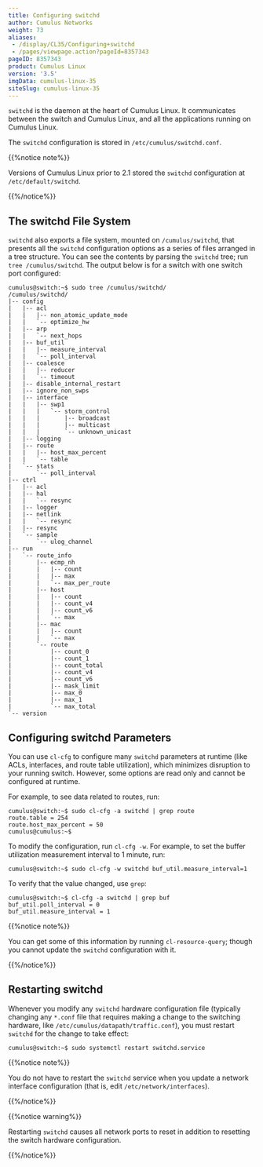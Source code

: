 ```yaml
---
title: Configuring switchd
author: Cumulus Networks
weight: 73
aliases:
 - /display/CL35/Configuring+switchd
 - /pages/viewpage.action?pageId=8357343
pageID: 8357343
product: Cumulus Linux
version: '3.5'
imgData: cumulus-linux-35
siteSlug: cumulus-linux-35
---
```

`switchd` is the daemon at the heart of Cumulus Linux. It communicates
between the switch and Cumulus Linux, and all the applications running
on Cumulus Linux.

The `switchd` configuration is stored in `/etc/cumulus/switchd.conf`.

{{%notice note%}}

Versions of Cumulus Linux prior to 2.1 stored the `switchd`
configuration at `/etc/default/switchd`.

{{%/notice%}}

## <span>The switchd File System</span>

`switchd` also exports a file system, mounted on `/cumulus/switchd`,
that presents all the `switchd` configuration options as a series of
files arranged in a tree structure. You can see the contents by parsing
the `switchd` tree; run `tree /cumulus/switchd`. The output below is for
a switch with one switch port configured:

    cumulus@switch:~$ sudo tree /cumulus/switchd/
    /cumulus/switchd/
    |-- config
    |   |-- acl
    |   |   |-- non_atomic_update_mode
    |   |   `-- optimize_hw
    |   |-- arp
    |   |   `-- next_hops
    |   |-- buf_util
    |   |   |-- measure_interval
    |   |   `-- poll_interval
    |   |-- coalesce
    |   |   |-- reducer
    |   |   `-- timeout
    |   |-- disable_internal_restart
    |   |-- ignore_non_swps
    |   |-- interface
    |   |   |-- swp1
    |   |   |   `-- storm_control
    |   |   |       |-- broadcast
    |   |   |       |-- multicast
    |   |   |       `-- unknown_unicast
    |   |-- logging
    |   |-- route
    |   |   |-- host_max_percent
    |   |   `-- table
    |   `-- stats
    |       `-- poll_interval
    |-- ctrl
    |   |-- acl
    |   |-- hal
    |   |   `-- resync
    |   |-- logger
    |   |-- netlink
    |   |   `-- resync
    |   |-- resync
    |   `-- sample
    |       `-- ulog_channel
    |-- run
    |   `-- route_info
    |       |-- ecmp_nh
    |       |   |-- count
    |       |   |-- max
    |       |   `-- max_per_route
    |       |-- host
    |       |   |-- count
    |       |   |-- count_v4
    |       |   |-- count_v6
    |       |   `-- max
    |       |-- mac
    |       |   |-- count
    |       |   `-- max
    |       `-- route
    |           |-- count_0
    |           |-- count_1
    |           |-- count_total
    |           |-- count_v4
    |           |-- count_v6
    |           |-- mask_limit
    |           |-- max_0
    |           |-- max_1
    |           `-- max_total
    `-- version

## <span>Configuring switchd Parameters</span>

You can use `cl-cfg` to configure many `switchd` parameters at runtime
(like ACLs, interfaces, and route table utilization), which minimizes
disruption to your running switch. However, some options are read only
and cannot be configured at runtime.

For example, to see data related to routes, run:

    cumulus@switch:~$ sudo cl-cfg -a switchd | grep route
    route.table = 254
    route.host_max_percent = 50
    cumulus@cumulus:~$

To modify the configuration, run `cl-cfg -w`. For example, to set the
buffer utilization measurement interval to 1 minute, run:

    cumulus@switch:~$ sudo cl-cfg -w switchd buf_util.measure_interval=1

To verify that the value changed, use `grep`:

    cumulus@switch:~$ cl-cfg -a switchd | grep buf
    buf_util.poll_interval = 0
    buf_util.measure_interval = 1

{{%notice note%}}

You can get some of this information by running `cl-resource-query`;
though you cannot update the `switchd` configuration with it.

{{%/notice%}}

## <span id="src-8357343_Configuringswitchd-restartswitchd" class="confluence-anchor-link"></span><span>Restarting switchd</span>

Whenever you modify any `switchd` hardware configuration file (typically
changing any `*.conf` file that requires making a change to the
switching hardware, like `/etc/cumulus/datapath/traffic.conf`), you must
restart `switchd` for the change to take effect:

    cumulus@switch:~$ sudo systemctl restart switchd.service

{{%notice note%}}

You do not have to restart the `switchd` service when you update a
network interface configuration (that is, edit
`/etc/network/interfaces`).

{{%/notice%}}

{{%notice warning%}}

Restarting `switchd` causes all network ports to reset in addition to
resetting the switch hardware configuration.

{{%/notice%}}

<article id="html-search-results" class="ht-content" style="display: none;">

</article>

<footer id="ht-footer">

</footer>
